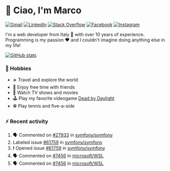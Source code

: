 # 👋 Ciao, I'm Marco

[![Gmail](https://img.shields.io/badge/Gmail-%23BB001B?style=flat-square&logo=gmail&logoColor=white)](mailto:gremo1982@gmail.com)
[![LinkedIn](https://img.shields.io/badge/LinkedIn-%230e76a8?style=flat-square&logo=linkedin)](https://www.linkedin.com/in/marco-polichetti)
[![Stack Overflow](https://img.shields.io/stackexchange/stackoverflow/r/220180?style=flat&logo=stackoverflow&label=Stack%20Overflow&color=%23F47F24)](https://stackoverflow.com/users/220180)
[![Facebook](https://img.shields.io/badge/-Facebook-%234267B2?style=flat-square&logo=facebook&logoColor=white)](https://www.facebook.com/marco.poliketti)
[![Instagram](https://img.shields.io/badge/-Instagram-%23C13584?style=flat-square&logo=instagram&logoColor=white)](https://www.instagram.com/marco.gremo)

I'm a web developer from Italy 🍕 with over 10 years of experience. Programming is my passion ❤️ and I couldn't imagine doing anything else in my life!

[![GitHub stats](https://github-readme-stats.vercel.app/api?username=gremo&show_icons=true&rank_icon=github&theme=transparent)](https://github.com/anuraghazra/github-readme-stats)

### 📅 Hobbies

- ✈️ Travel and explore the world
- 🍻 Enjoy free time with friends
- 🎥 Watch TV shows and movies
- 🕹️ Play my favorite videogame [Dead by Daylight](https://deadbydaylight.com)
- ⚽ Play tennis and five-a-side

### ⚡ Recent activity

<!--START_SECTION:activity-->
1. 🗣 Commented on [#27933](https://github.com/symfony/symfony/issues/27933#issuecomment-3302256176) in [symfony/symfony](https://github.com/symfony/symfony)
2.  Labeled issue [#61759](https://github.com/symfony/symfony/issues/61759) in [symfony/symfony](https://github.com/symfony/symfony)
3. ❗ Opened issue [#61759](https://github.com/symfony/symfony/issues/61759) in [symfony/symfony](https://github.com/symfony/symfony)
4. 🗣 Commented on [#7456](https://github.com/microsoft/WSL/issues/7456#issuecomment-3281163555) in [microsoft/WSL](https://github.com/microsoft/WSL)
5. 🗣 Commented on [#7456](https://github.com/microsoft/WSL/issues/7456#issuecomment-3280438376) in [microsoft/WSL](https://github.com/microsoft/WSL)
<!--END_SECTION:activity-->
